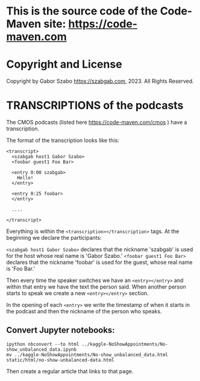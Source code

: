 This is the source code of the Code-Maven site: https://code-maven.com
===========

Copyright and License
========================

Copyright by Gabor Szabo https://szabgab.com, 2023. All Rights Reserved.


TRANSCRIPTIONS of the podcasts
==============================
The CMOS podcasts (listed here https://code-maven.com/cmos ) have a transcription.

The format of the transcription looks like this:

```
<transcript>
  <szabgab host1 Gabor Szabo>
  <foobar guest1 Foo Bar>

  <entry 0:00 szabgab>
    Hello!
  </entry>

  <entry 0:25 foobar>
  </entry>

  ....

</transcript>
```

Everything is within the `<transcription></transcription>` tags.
At the beginning we declare the participants:

  `<szabgab host1 Gabor Szabo>` declares that the nickname 'szabgab' is used for the host whose real name is
   'Gabor Szabo.'
  `<foobar guest1 Foo Bar>` declares that the nickname 'foobar' is used for the guest, whose real name is 'Foo Bar.'

Then every time the speaker switches we have an `<entry></entry>` and within that entry
we have the text the person said. When another person starts to speak we create a new
`<entry></entry>` section.

In the opening of each `<entry>` we write the timestamp of when it starts in the podcast
and then the nickname of the person who speaks.


## Convert Jupyter notebooks:

```
ipython nbconvert --to html ../kaggle-NoShowAppointments/No-show_unbalanced_data.ipynb
mv ../kaggle-NoShowAppointments/No-show_unbalanced_data.html static/html/no-show-unbalanced-data.html

```

Then create a regular article that links to that page.


